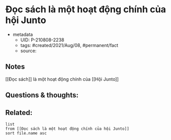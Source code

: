 ---
---

# Đọc sách là một hoạt động chính của hội Junto

- metadata
	- UID: P-210808-2238
	- tags: #created/2021/Aug/08, #permanent/fact 
	- source: 

## Notes
[[Đọc sách]] là một hoạt động chính của [[Hội Junto]]

## Questions & thoughts:

## Related:
```dataview
list
from [[Đọc sách là một hoạt động chính của hội Junto]]
sort file.name asc
```
